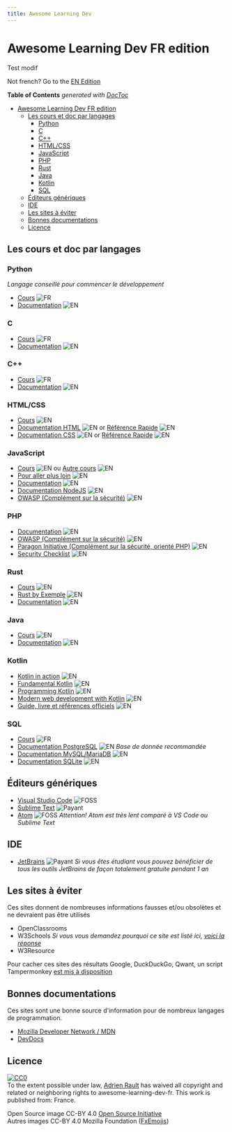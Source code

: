 ```yaml
---
title: Awesome Learning Dev
---
```

# Awesome Learning Dev FR edition

Test modif

Not french? Go to the [EN Edition](/en)

<!-- START doctoc generated TOC please keep comment here to allow auto update -->
<!-- DON'T EDIT THIS SECTION, INSTEAD RE-RUN doctoc TO UPDATE -->
**Table of Contents**  *generated with [DocToc](https://github.com/thlorenz/doctoc)*

- [Awesome Learning Dev FR edition](#awesome-learning-dev-fr-edition)
  - [Les cours et doc par langages](#les-cours-et-doc-par-langages)
    - [Python](#python)
    - [C](#c)
    - [C++](#c)
    - [HTML/CSS](#htmlcss)
    - [JavaScript](#javascript)
    - [PHP](#php)
    - [Rust](#rust)
    - [Java](#java)
    - [Kotlin](#kotlin)
    - [SQL](#sql)
  - [Éditeurs génériques](#%C3%A9diteurs-g%C3%A9n%C3%A9riques)
  - [IDE](#ide)
  - [Les sites à éviter](#les-sites-%C3%A0-%C3%A9viter)
  - [Bonnes documentations](#bonnes-documentations)
  - [Licence](#licence)

<!-- END doctoc generated TOC please keep comment here to allow auto update -->

## Les cours et doc par langages

### Python

*Langage conseillé pour commencer le développement*

* [Cours](https://inforef.be/swi/download/apprendre_python3_5.pdf) ![FR](https://raw.githubusercontent.com/rault-a/awesome-learning-dev-fr/master/medias/franceflag.png?v=1.0.1)
* [Documentation](https://docs.python.org/3/) ![EN](https://raw.githubusercontent.com/rault-a/awesome-learning-dev-fr/master/medias/greatbritainflag.png?v=1.0.1)

### C

* [Cours](https://zestedesavoir.com/tutoriels/755/le-langage-c-1/) ![FR](https://raw.githubusercontent.com/rault-a/awesome-learning-dev-fr/master/medias/franceflag.png?v=1.0.1)
* [Documentation](http://devdocs.io/c/) ![EN](https://raw.githubusercontent.com/rault-a/awesome-learning-dev-fr/master/medias/greatbritainflag.png?v=1.0.1)

### C++

* [Cours](http://guillaume.belz.free.fr/doku.php?id=programmez_avec_le_langage_c) ![FR](https://raw.githubusercontent.com/rault-a/awesome-learning-dev-fr/master/medias/franceflag.png?v=1.0.1)
* [Documentation](https://en.cppreference.com/w/) ![EN](https://raw.githubusercontent.com/rault-a/awesome-learning-dev-fr/master/medias/greatbritainflag.png?v=1.0.1)

### HTML/CSS

* [Cours](https://marksheet.io/) ![EN](https://raw.githubusercontent.com/rault-a/awesome-learning-dev-fr/master/medias/greatbritainflag.png?v=1.0.1)
* [Documentation HTML](https://developer.mozilla.org/en-US/docs/Glossary/HTML) ![EN](https://raw.githubusercontent.com/rault-a/awesome-learning-dev-fr/master/medias/greatbritainflag.png?v=1.0.1) or [Référence Rapide](https://htmlreference.io/) ![EN](https://raw.githubusercontent.com/rault-a/awesome-learning-dev-fr/master/medias/greatbritainflag.png?v=1.0.1)
* [Documentation CSS](https://developer.mozilla.org/en-US/docs/Glossary/CSS) ![EN](https://raw.githubusercontent.com/rault-a/awesome-learning-dev-fr/master/medias/greatbritainflag.png?v=1.0.1) or [Référence Rapide](https://cssreference.io/) ![EN](https://raw.githubusercontent.com/rault-a/awesome-learning-dev-fr/master/medias/greatbritainflag.png?v=1.0.1)

### JavaScript

* [Cours](https://eloquentjavascript.net/) ![EN](https://raw.githubusercontent.com/rault-a/awesome-learning-dev-fr/master/medias/greatbritainflag.png?v=1.0.1) ou [Autre cours](https://javascript.info/) ![EN](https://raw.githubusercontent.com/rault-a/awesome-learning-dev-fr/master/medias/greatbritainflag.png?v=1.0.1)
* [Pour aller plus loin](https://github.com/getify/You-Dont-Know-JS) ![EN](https://raw.githubusercontent.com/rault-a/awesome-learning-dev-fr/master/medias/greatbritainflag.png?v=1.0.1)
* [Documentation](https://developer.mozilla.org/en-US/) ![EN](https://raw.githubusercontent.com/rault-a/awesome-learning-dev-fr/master/medias/greatbritainflag.png?v=1.0.1)
* [Documentation NodeJS](https://nodejs.org/api/) ![EN](https://raw.githubusercontent.com/rault-a/awesome-learning-dev-fr/master/medias/greatbritainflag.png?v=1.0.1)
* [OWASP (Complément sur la sécurité)](https://www.owasp.org/index.php/Main_Page) ![EN](https://raw.githubusercontent.com/rault-a/awesome-learning-dev-fr/master/medias/greatbritainflag.png?v=1.0.1)

### PHP

* [Documentation](https://secure.php.net/) ![EN](https://raw.githubusercontent.com/rault-a/awesome-learning-dev-fr/master/medias/greatbritainflag.png?v=1.0.1)
* [OWASP (Complément sur la sécurité)](https://www.owasp.org/index.php/Main_Page) ![EN](https://raw.githubusercontent.com/rault-a/awesome-learning-dev-fr/master/medias/greatbritainflag.png?v=1.0.1)
* [Paragon Initiative (Complément sur la sécurité, orienté PHP)](https://paragonie.com/) ![EN](https://raw.githubusercontent.com/rault-a/awesome-learning-dev-fr/master/medias/greatbritainflag.png?v=1.0.1)
* [Security Checklist](https://www.sqreen.io/checklists/php-security-checklist) ![EN](https://raw.githubusercontent.com/rault-a/awesome-learning-dev-fr/master/medias/greatbritainflag.png?v=1.0.1)

### Rust

* [Cours](https://doc.rust-lang.org/stable/book/2018-edition/index.html) ![EN](https://raw.githubusercontent.com/rault-a/awesome-learning-dev-fr/master/medias/greatbritainflag.png?v=1.0.1)
* [Rust by Exemple](https://doc.rust-lang.org/stable/rust-by-example/) ![EN](https://raw.githubusercontent.com/rault-a/awesome-learning-dev-fr/master/medias/greatbritainflag.png?v=1.0.1)
* [Documentation](https://doc.rust-lang.org/std/index.html) ![EN](https://raw.githubusercontent.com/rault-a/awesome-learning-dev-fr/master/medias/greatbritainflag.png?v=1.0.1)

### Java

* [Cours](http://java2s.com/) ![EN](https://raw.githubusercontent.com/rault-a/awesome-learning-dev-fr/master/medias/greatbritainflag.png?v=1.0.1)
* [Documentation](https://docs.oracle.com/javase) ![EN](https://raw.githubusercontent.com/rault-a/awesome-learning-dev-fr/master/medias/greatbritainflag.png?v=1.0.1)

### Kotlin

* [Kotlin in action](https://www.manning.com/books/kotlin-in-action) ![EN](https://raw.githubusercontent.com/rault-a/awesome-learning-dev-fr/master/medias/greatbritainflag.png?v=1.0.1)
* [Fundamental Kotlin](http://www.fundamental-kotlin.com/) ![EN](https://raw.githubusercontent.com/rault-a/awesome-learning-dev-fr/master/medias/greatbritainflag.png?v=1.0.1)
* [Programming Kotlin](https://www.packtpub.com/application-development/programming-kotlin) ![EN](https://raw.githubusercontent.com/rault-a/awesome-learning-dev-fr/master/medias/greatbritainflag.png?v=1.0.1)
* [Modern web development with Kotlin](https://leanpub.com/modern-web-development-with-kotlin) ![EN](https://raw.githubusercontent.com/rault-a/awesome-learning-dev-fr/master/medias/greatbritainflag.png?v=1.0.1)
* [Guide, livre et références officiels](https://kotlinlang.org/docs/reference/) ![EN](https://raw.githubusercontent.com/rault-a/awesome-learning-dev-fr/master/medias/greatbritainflag.png?v=1.0.1)

### SQL

* [Cours](https://sql.sh/) ![FR](https://raw.githubusercontent.com/rault-a/awesome-learning-dev-fr/master/medias/franceflag.png?v=1.0.1)
* [Documentation PostgreSQL](https://www.postgresql.org/docs/10/static/index.html) ![EN](https://raw.githubusercontent.com/rault-a/awesome-learning-dev-fr/master/medias/greatbritainflag.png?v=1.0.1) *Base de donnée recommandée*
* [Documentation MySQL/MariaDB](https://dev.mysql.com/doc/refman/8.0/en/) ![EN](https://raw.githubusercontent.com/rault-a/awesome-learning-dev-fr/master/medias/greatbritainflag.png?v=1.0.1)
* [Documentation SQLite](https://sqlite.org/docs.html) ![EN](https://raw.githubusercontent.com/rault-a/awesome-learning-dev-fr/master/medias/greatbritainflag.png?v=1.0.1)

## Éditeurs génériques

* [Visual Studio Code](https://code.visualstudio.com/) ![FOSS](https://raw.githubusercontent.com/rault-a/awesome-learning-dev-fr/master/medias/opensource.png?v=1.0.1)
* [Sublime Text](https://www.sublimetext.com/) ![Payant](https://raw.githubusercontent.com/rault-a/awesome-learning-dev-fr/master/medias/moneybag.png?v=1.0.1)
* [Atom](https://atom.io/) ![FOSS](https://raw.githubusercontent.com/rault-a/awesome-learning-dev-fr/master/medias/opensource.png?v=1.0.1) _Attention! Atom est très lent comparé à VS Code ou Sublime Text_

## IDE

* [JetBrains](https://www.jetbrains.com/) ![Payant](https://raw.githubusercontent.com/rault-a/awesome-learning-dev-fr/master/medias/moneybag.png?v=1.0.1) _Si vous êtes étudiant vous pouvez bénéficier de tous les outils JetBrains de façon totalement gratuite pendant 1 an_

## Les sites à éviter

Ces sites donnent de nombreuses informations fausses et/ou obsolètes et ne devraient pas être utilisés

* OpenClassrooms
* W3Schools _Si vous vous demandez pourquoi ce site est listé ici, [voici la réponse](https://xela.isfucking.cool/blog/fr/why-is-w3schools-bad)_
* W3Resource

Pour cacher ces sites des résultats Google, DuckDuckGo, Qwant, un script Tampermonkey [est mis à disposition](https://raw.githubusercontent.com/rault-a/awesome-learning-dev-fr/master/tampermonkey.js)

## Bonnes documentations

Ces sites sont une bonne source d'information pour de nombreux langages de programmation.

* [Mozilla Developer Network / MDN](https://developer.mozilla.org/en-US/)
* [DevDocs](https://devdocs.io/)

## Licence

<p xmlns:dct="http://purl.org/dc/terms/" xmlns:vcard="http://www.w3.org/2001/vcard-rdf/3.0#">
  <a rel="license"
     href="http://creativecommons.org/publicdomain/zero/1.0/">
    <img src="https://licensebuttons.net/p/zero/1.0/88x31.png" style="border-style: none;" alt="CC0" />
  </a>
  <br />
  To the extent possible under law,
  <a rel="dct:publisher"
     href="https://learndev.rault.io/">
    <span property="dct:title">Adrien Rault</span></a>
  has waived all copyright and related or neighboring rights to
  <span property="dct:title">awesome-learning-dev-fr</span>.
This work is published from:
<span property="vcard:Country" datatype="dct:ISO3166"
      content="FR" about="https://learndev.rault.io/">
  France</span>.
</p>

Open Source image CC-BY 4.0 [Open Source Initiative](https://opensource.org/)<br>
Autres images CC-BY 4.0 Mozilla Foundation ([FxEmojis](https://github.com/mozilla/fxemoji))
